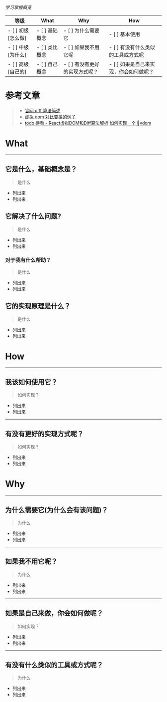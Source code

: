 *学习掌握概览*

等级 | What        | Why                   | How
---|---     | ---                   | ---
- [ ] 初级 [怎么做] | - [ ] 基础概念 | - [ ] 为什么需要它             | - [ ] 基本使用
- [ ] 中级 [为什么] | - [ ] 类比概念 | - [ ] 如果我不用它呢           | - [ ] 有没有什么类似的工具或方式呢
- [ ] 高级 [自己的] | - [ ] 自己概念 | - [ ] 有没有更好的实现方式呢？ | - [ ] 如果是自己来实现，你会如何做呢？



# 参考文章
> * [官网 diff 算法简述](https://reactjs.org/docs/reconciliation.html#the-diffing-algorithm)
> * [虚拟 dom 对比变换的例子](https://supnate.github.io/react-dom-diff/index.html)
> * [todo 待看 - React虚拟DOM和Diff算法解析](https://blog.csdn.net/c_kite/article/details/80428411)
        [如何实现一个 vdom](https://github.com/livoras/blog/issues/13)
        

# What

---
## 它是什么，基础概念是？
> 是什么

* 列出来
* 列出来

## 它解决了什么问题?

> 是什么
* 列出来
* 列出来


### 对于我有什么帮助？
> 是什么

* 列出来
* 列出来


## 它的实现原理是什么？

> 是什么

* 列出来
* 列出来




# How

---
## 我该如何使用它？
> 如何实现？

* 列出来
* 列出来

---
## 有没有更好的实现方式呢？
> 如何实现？

* 列出来
* 列出来





# Why
---
## 为什么需要它(为什么会有该问题)？ 
> 为什么

* 列出来
* 列出来

---
## 如果我不用它呢？
> 为什么

* 列出来
* 列出来


---
## 如果是自己来做，你会如何做呢？
> 如何实现？

* 列出来
* 列出来


---
## 有没有什么类似的工具或方式呢？
> 为什么

* 列出来
* 列出来






